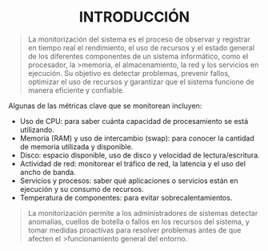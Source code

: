 ## <h1 align="center"> INTRODUCCIÓN </h1> 


>La monitorización del sistema es el proceso de observar y registrar en tiempo real el rendimiento, el uso de recursos y el estado general de los diferentes componentes de un sistema informático, como el procesador, la >memoria, el almacenamiento, la red y los servicios en ejecución.
>Su objetivo es detectar problemas, prevenir fallos, optimizar el uso de recursos y garantizar que el sistema funcione de manera eficiente y confiable. 

Algunas de las métricas clave que se monitorean incluyen:

- Uso de CPU: para saber cuánta capacidad de procesamiento se está utilizando.
- Memoria (RAM) y uso de intercambio (swap): para conocer la cantidad de memoria utilizada y disponible.
- Disco: espacio disponible, uso de disco y velocidad de lectura/escritura.
- Actividad de red: monitorear el tráfico de red, la latencia y el uso del ancho de banda.
- Servicios y procesos: saber qué aplicaciones o servicios están en ejecución y su consumo de recursos.
- Temperatura de componentes: para evitar sobrecalentamientos.

>La monitorización permite a los administradores de sistemas detectar anomalías, cuellos de botella o fallos en los recursos del sistema, y tomar medidas proactivas para resolver problemas antes de que afecten el >funcionamiento general del entorno.
